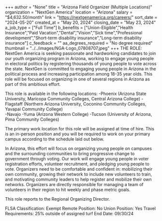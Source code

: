 +++
author = "None"
title = "Arizona Field Organizer (Multiple Locations)"
organization = "NextGen America"
location = "Arizona"
salary = "$4,632.50/month"
link = "https://nextgenamerica.org/careers/"
sort_date = "2024-05-20"
created_at = "May 20, 2024"
closing_date = "May 23, 2024"
a_job_type = ["Full Time"]
b_benefits = ["Union-Eligible","Health Insurance","Paid Vacation","Dental","Vision","Sick time","Professional development","Short-term disability insurance","Long-term disability insurance"]
c_feedback = ""
aa_degrees_required = "No degree required"
thumbnail = "../../images/NGA-Logo_07808707.jpeg"
+++
THE ROLE: 
NextGen America is seeking passionate and hardworking candidates to join our youth organizing program in Arizona, working to engage young people in electoral politics by registering thousands of young people to vote across the state. NextGen is committed to engaging young people in Arizona in the political process and increasing participation among 18-35 year olds. This role will be focused on organizing in one of several regions in Arizona as part of this ambitious effort. 

This role is available in the following locations: 
-Phoenix (Arizona State University, Maricopa Community Colleges, Central Arizona College)
-Flagstaff (Northern Arizona University, Coconino Community Colleges, Yavapai Community College)  
-Navajo
-Yuma (Arizona Western College)
-Tucson (University of Arizona, Pima Community Colleges)

The primary work location for this role will be assigned at time of hire. This is an in-person position and you will be required to work on your primary campus according to the schedule laid out below. 

In Arizona, this effort will focus on organizing young people on campuses and the surrounding communities to bring progressive change to government through voting. Our work will engage young people in voter registration efforts, volunteer recruitment, and pledging young people to vote. Organizers need to be comfortable and confident in: mobilizing their own community, growing their network to include new volunteers to train, and motivating community leaders to help register and mobilize their own networks. Organizers are directly responsible for managing a team of volunteers in their region to hit weekly and phase metric goals. 

This role reports to the Regional Organizing Director. 

FLSA Classification: Exempt
Remote Position: No
Union Position: Yes
Travel Requirements: 25% outside of assigned turf
End Date: 09/30/24
